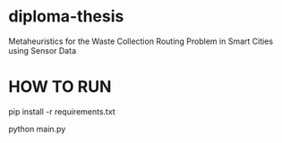 # diploma-thesis
Metaheuristics for the Waste Collection Routing Problem in Smart Cities using Sensor Data

# HOW TO RUN

pip install -r requirements.txt

python main.py
